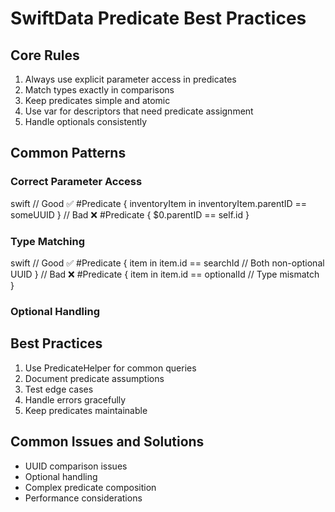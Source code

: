 # SwiftData Predicate Best Practices

## Core Rules
1. Always use explicit parameter access in predicates
2. Match types exactly in comparisons
3. Keep predicates simple and atomic
4. Use var for descriptors that need predicate assignment
5. Handle optionals consistently

## Common Patterns

### Correct Parameter Access
swift
// Good ✅
#Predicate<InventoryItem> { inventoryItem in
    inventoryItem.parentID == someUUID
}
// Bad ❌
#Predicate<InventoryItem> {
$0.parentID == self.id
}

### Type Matching
swift
// Good ✅
#Predicate<InventoryItem> { item in
item.id == searchId // Both non-optional UUID
}
// Bad ❌
#Predicate<InventoryItem> { item in
item.id == optionalId // Type mismatch
}


### Optional Handling


## Best Practices
1. Use PredicateHelper for common queries
2. Document predicate assumptions
3. Test edge cases
4. Handle errors gracefully
5. Keep predicates maintainable

## Common Issues and Solutions
- UUID comparison issues
- Optional handling
- Complex predicate composition
- Performance considerations
